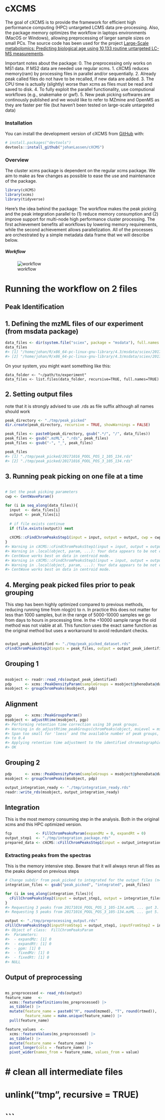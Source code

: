 
<!-- README.md is generated from README.Rmd. Please edit that file -->

# cXCMS

<!-- badges: start -->
<!-- badges: end -->

The goal of cXCMS is to provide the framework for efficient high
performance computing (HPC) untargeted LCMS data pre-processing. Also,
the package memory optimizes the workflow in laptops environments (MacOS
or Windows), allowing preprocessing of larger sample sizes on small PCs.
The source code has been used for the project [Large-Scale metabolomics:
Predicting biological age using 10,133 routine untargeted LC-MS
measurements](\https://doi.org/10.1111/acel.13813).

Important notes about the package: 0. The preprocessing only works on
MS1 data. If MS2 data are needed use regular xcms. 1. cXCMS reduces
memory(ram) by processing files in parallel and/or sequentially. 2.
Already peak called files do not have to be recalled, if new data are
added. 3. The CPU time is actually (slightly) worse than xcms as files
must be read and saved to disk. 4. To fully exploit the parallel
functionality, use computional workflows (e.g., snakemake or gwf). 5.
New peak picking softwares are continously published and we would like
to refer to MZmine and OpenMS as they are faster per file (but haven’t
been tested on large-scale untargeted data)

### Installation

You can install the development version of cXCMS from
[GitHub](https://github.com/) with:

``` r
# install.packages("devtools")
devtools::install_github("johanLassen/cXCMS")
```

### Overview

The cluster xcms package is dependent on the regular xcms package. We
aim to make as few changes as possible to ease the use and maintenance
of the package.

``` r
library(cXCMS)
library(xcms)
library(tidyverse)
```

Here’s the idea behind the package: The workflow makes the peak picking
and the peak integration parallel to (1) reduce memory consumption and
(2) improve support for multi-node high performance cluster processing.
The first achievement benefits all workflows by lowering memory
requirements, while the second achievement allows parallelization. All
of the processes are orchestrated by a simple metadata data frame that
we will describe below.

##### Workflow

<figure>
<img src="./images/workflow.png" alt="workflow" />
<figcaption aria-hidden="true">workflow</figcaption>
</figure>

# Running the workflow on 2 files

## Peak Identification

## 1. Defining the mzML files of our experiment (from msdata package)

``` r
data_files <- dir(system.file("sciex", package = "msdata"), full.names = TRUE)
data_files
#> [1] "/home/johan/R/x86_64-pc-linux-gnu-library/4.3/msdata/sciex/20171016_POOL_POS_1_105-134.mzML"
#> [2] "/home/johan/R/x86_64-pc-linux-gnu-library/4.3/msdata/sciex/20171016_POOL_POS_3_105-134.mzML"
```

On your system, you might want something like this:

    data_folder <- "~/path/to/experiment"
    data_files <- list.files(data_folder, recursive=TRUE, full.names=TRUE)

## 2. Setting output files

note that it is strongly advised to use .rds as file suffix although all
names should work

``` r
peak_directory <- "./tmp/peak_picked"
dir.create(peak_directory, recursive = TRUE, showWarnings = FALSE)

peak_files <- paste0(peak_directory, gsub(".*/", "/", data_files))
peak_files <- gsub(".mzML", ".rds", peak_files)
peak_files <- gsub("-", "_", peak_files)

peak_files
#> [1] "./tmp/peak_picked/20171016_POOL_POS_1_105_134.rds"
#> [2] "./tmp/peak_picked/20171016_POOL_POS_3_105_134.rds"
```

## 3. Running peak picking on one file at a time

``` r

# Set the peak picking parameters
cwp <- CentWaveParam()

for (i in seq_along(data_files)){
  input  <- data_files[i]
  output <- peak_files[i]
  
  # if file exists continue
  if (file.exists(output)) next
  
  cXCMS::cFindChromPeaksStep1(input = input, output = output, cwp = cwp)
}
#> Warning in cXCMS::cFindChromPeaksStep1(input = input, output = output, cwp = cwp): No groups provided (Experimental groups). Using random group assignment
#> Warning in .local(object, param, ...): Your data appears to be not centroided!
#> CentWave works best on data in centroid mode.
#> Warning in cXCMS::cFindChromPeaksStep1(input = input, output = output, cwp = cwp): No groups provided (Experimental groups). Using random group assignment
#> Warning in .local(object, param, ...): Your data appears to be not centroided!
#> CentWave works best on data in centroid mode.
```

## 4. Merging peak picked files prior to peak grouping

This step has been highly optimized compared to previous methods,
reducing running time from nlog(n) to n. In practice this does not
matter for less than 1000 samples, but in the range of 5000-10000
samples we go from days to hours in processing time. In the +10000
sample range the old method was not viable at all. This function uses
the exact same function as the original method but uses a workaround to
avoid redundant checks.

``` r

output_peak_identified <- "./tmp/peak_picked_dataset.rds"
cFindChromPeaksStep2(inputs = peak_files, output = output_peak_identified)
```

## Grouping 1

``` r

msobject <- readr::read_rds(output_peak_identified)
pdp      <- xcms::PeakDensityParam(sampleGroups = msobject@phenoData@data$group)
msobject <- groupChromPeaks(msobject, pdp)
```

## Alignment

``` r
pgp      <- xcms::PeakGroupsParam()
msobject <- adjustRtime(msobject, pgp)
#> Performing retention time correction using 10 peak groups.
#> Warning in do_adjustRtime_peakGroups(chromPeaks(object, msLevel = msLevel), :
#> Span too small for 'loess' and the available number of peak groups, resetting
#> to 0.4
#> Applying retention time adjustment to the identified chromatographic peaks ...
#> OK
```

## Grouping 2

``` r
pdp      <- xcms::PeakDensityParam(sampleGroups = msobject@phenoData@data$group)
msobject <- groupChromPeaks(msobject, pdp)

output_integration_ready <- "./tmp/integration_ready.rds"
readr::write_rds(msobject, output_integration_ready)
```

## Integration

This is the most memory consuming step in the analysis. Both in the
original xcms and this HPC optimized version.

``` r
fcp           <- FillChromPeaksParam(expandMz = 0, expandRt = 0)
output_step1  <- "./tmp/integration_package.rds"
prepared_data <- cXCMS::cFillChromPeaksStep1(input = output_integration_ready, fcp = fcp, output = output_step1)
```

### Extracting peaks from the spectras

This is the memory intensive step. Beware that it will always rerun all
files as the peaks depend on previous steps

``` r
# Change subdir from peak_picked to integrated for the output files (n=sample size) of cFillChromPeaksStep2 step
integration_files <- gsub("peak_picked", "integrated", peak_files)

for (i in seq_along(integration_files)){
  cFillChromPeaksStep2(input = output_step1, output = integration_files[i], index = i)
}
#> Requesting 3 peaks from 20171016_POOL_POS_1_105-134.mzML ... got 3.
#> Requesting 5 peaks from 20171016_POOL_POS_3_105-134.mzML ... got 5.
```

``` r
output <- "./tmp/preprocessing_output.rds"
cFillChromPeaksStep3(inputFromStep1 = output_step1, inputFromStep2 = integration_files, output = output)
#> Object of class:  FillChromPeaksParam 
#>  Parameters:
#>  - expandMz: [1] 0
#>  - expandRt: [1] 0
#>  - ppm: [1] 0
#>  - fixedMz: [1] 0
#>  - fixedRt: [1] 0
#> NULL
```

## Output of preprocessing

``` r

ms_preprocessed <- read_rds(output)
feature_name   <- 
  xcms::featureDefinitions(ms_preprocessed) |> 
  as_tibble() |> 
  mutate(feature_name = paste0("M", round(mzmed), "T", round(rtmed)),
         feature_name = make.unique(feature_name)) |> 
  pull(feature_name)

feature_values  <- 
  xcms::featureValues(ms_preprocessed) |> 
  as_tibble() |> 
  mutate(feature_name = feature_name) |> 
  pivot_longer(cols = -feature_name) |> 
  pivot_wider(names_from = feature_name, values_from = value) 
```

# \# clean all intermediate files

# unlink(“tmp”, recursive = TRUE)

# \`\`\`
